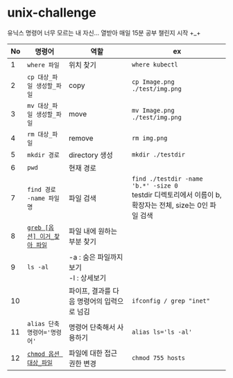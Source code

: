 # unix-challenge
유닉스 명령어 너무 모르는 내 자신... 열받아 
매일 15분 공부 챌린지 시작 +_+

| No  | 명령어                                      | 역할                             | ex                                                                                 | 
|-----|------------------------------------------|--------------------------------|------------------------------------------------------------------------------------|
| 1   | `where 파일`                               | 위치 찾기                          | `where kubectl`                                                                    |
| 2   | `cp 대상_파일 생성할_파일`                        | copy                           | `cp Image.png ./test/img.png`                                                      |
| 3   | `mv 대상_파일 생성할_파일`                        | move                           | `mv Image.png ./test/img.png `                                                     |
| 4   | `rm 대상_파일`                               | remove                         | `rm img.png`                                                                       | 
| 5   | `mkdir 경로`                               | directory 생성                   | `mkdir ./testdir`                                                                  |
| 6   | `pwd`                                    | 현재 경로                          |                                                                                    |
| 7   | `find 경로 -name 파일명`                      | 파일 검색                          | `find ./testdir -name 'b.*' -size 0 ` <br/>testdir 디렉토리에서 이름이 b, 확장자는 전체, size는 0인 파일 검색 |
| 8   | [`greb [옵션] 이거_찾아 파일`](./detail/grep.md) | 파일 내에 원하는 부분 찾기                |                                                                                    |
| 9   | `ls -al`                                 | -a : 숨은 파일까지 보기<br/> -l : 상세보기 |                                                                          |
| 10  |                                          | 파이프, 결과를 다음 명령어의 입력으로 넘김       | `ifconfig / grep "inet"`                                                   |
| 11  | `alias 단축명령어='명령어'`                      | 명령어 단축해서 사용하기                  | `alias ls='ls -al'`              |
| 12  | [`chmod 옵션 대상_파일`](./detail/chmod.md)    | 파일에 대한 접근 권한 변경                | `chmod 755 hosts`              |